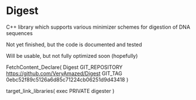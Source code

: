 # Digest
C++ library which supports various minimizer schemes for digestion of DNA sequences

Not yet finished, but the code is documented and tested

Will be usable, but not fully optimized soon (hopefully) 

FetchContent_Declare(
  Digest
  GIT_REPOSITORY https://github.com/VeryAmazed/Digest
  GIT_TAG        0ebc52f89c5126a6d85c71224cb06251d9d43418
)

target_link_libraries( exec
    PRIVATE
        digester
)
